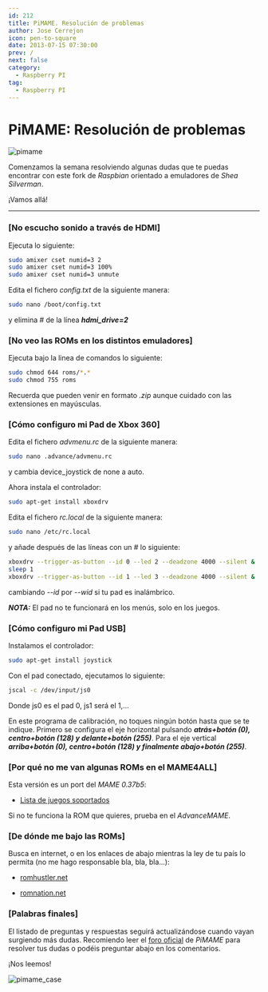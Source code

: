 ```yaml
---
id: 212
title: PiMAME. Resolución de problemas
author: Jose Cerrejon
icon: pen-to-square
date: 2013-07-15 07:30:00
prev: /
next: false
category:
  - Raspberry PI
tag:
  - Raspberry PI
---
```


# PiMAME: Resolución de problemas

![pimame](/images/PiMAME.jpg)

Comenzamos la semana resolviendo algunas dudas que te puedas encontrar con este fork de *Raspbian* orientado a emuladores de *Shea Silverman*. 

¡Vamos allá!

- - -
###  [No escucho sonido a través de HDMI]

Ejecuta lo siguiente:

```bash
sudo amixer cset numid=3 2
sudo amixer cset numid=3 100%
sudo amixer cset numid=3 unmute
```

Edita el fichero *config.txt* de la siguiente manera:

```bash
sudo nano /boot/config.txt 
```

y elimina # de la línea ***hdmi_drive=2***

###  [No veo las ROMs en los distintos emuladores]

Ejecuta bajo la linea de comandos lo siguiente:

```bash
sudo chmod 644 roms/*.*
sudo chmod 755 roms
```

Recuerda que pueden venir en formato *.zip* aunque cuidado con las extensiones en mayúsculas.

###  [Cómo configuro mi Pad de Xbox 360]

Edita el fichero *advmenu.rc* de la siguiente manera:

```bash
sudo nano .advance/advmenu.rc
```

y cambia device_joystick de none a auto.

Ahora instala el controlador:

```bash
sudo apt-get install xboxdrv
```

Edita el fichero *rc.local* de la siguiente manera:

```bash
sudo nano /etc/rc.local
```

y añade después de las líneas con un # lo siguiente:

```bash
xboxdrv --trigger-as-button --id 0 --led 2 --deadzone 4000 --silent &
sleep 1
xboxdrv --trigger-as-button --id 1 --led 3 --deadzone 4000 --silent &
```

cambiando *--id* por *--wid* si tu pad es inalámbrico.

***NOTA:*** El pad no te funcionará en los menús, solo en los juegos.

###  [Cómo configuro mi Pad USB]

Instalamos el controlador:

```bash
sudo apt-get install joystick
```

Con el pad conectado, ejecutamos lo siguiente:

```bash
jscal -c /dev/input/js0
```

Donde js0 es el pad 0, js1 será el 1,...

En este programa de calibración, no toques ningún botón hasta que se te indique. Primero se configura el eje horizontal pulsando ***atrás+botón (0), centro+botón (128) y delante+botón (255)***. Para el eje vertical ***arriba+botón (0), centro+botón (128) y finalmente abajo+botón (255)***.

###  [Por qué no me van algunas ROMs en el MAME4ALL]

Esta versión es un port del *MAME 0.37b5*:

* [Lista de juegos soportados](https://code.google.com/p/imame4all/wiki/GameList)

Si no te funciona la ROM que quieres, prueba en el *AdvanceMAME*.

###  [De dónde me bajo las ROMs]

Busca en internet, o en los enlaces de abajo mientras la ley de tu país lo permita (no me hago responsable bla, bla, bla…):

* [romhustler.net](http://romhustler.net/roms/mame)

* [romnation.net](http://www.romnation.net/srv/roms/mame103.html) 

###  [Palabras finales]

El listado de preguntas y respuestas seguirá actualizándose cuando vayan surgiendo más dudas. Recomiendo leer el [foro oficial](http://pimame.org/forum/) de *PiMAME* para resolver tus dudas o podéis preguntar abajo en los comentarios.

¡Nos leemos!

![pimame_case](/images/pimame_case.jpg)